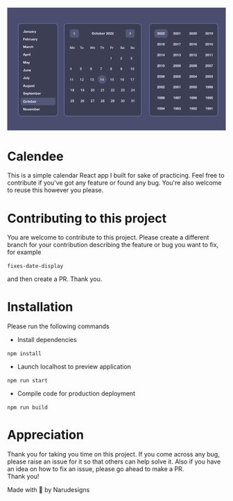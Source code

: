 ![](/Design.png)

# Calendee
This is a simple calendar React app I built for sake of practicing.
Feel free to contribute if you've got any feature or found any bug.
You're also welcome to reuse this however you please.

# Contributing to this project
You are welcome to contribute to this project. Please create a different branch for your contribution describing the feature or bug you want to fix, for example 

`fixes-date-display` 

and then create a PR.
Thank you.

# Installation
Please run the following commands <br>
* Install dependencies

`npm install`
* Launch localhost to preview application

`npm run start`
* Compile code for production deployment

`npm run build`

# Appreciation
Thank you for taking you time on this project. If you come across any bug, please raise an issue for it so that others can help solve it. Also if you have an idea on how to fix an issue, please go ahead to make a PR. <br>
Thank you!

Made with 💜 by Narudesigns